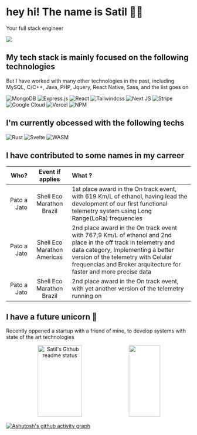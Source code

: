 # hey hi! The name is Satil  👋🏻
Your full stack engineer

![](https://komarev.com/ghpvc/?username=satilpereira&color=blueviolet)

## My tech stack is mainly focused on the following technologies
But I have worked with many other technologies in the past, including MySQL, C/C++, Java, PHP, Jquery, React Native, Sass, and the list goes on 

![MongoDB](https://img.shields.io/badge/MongoDB-%234ea94b.svg?style=for-the-badge&logo=mongodb&logoColor=white)
![Express.js](https://img.shields.io/badge/express.js-%23404d59.svg?style=for-the-badge&logo=express&logoColor=%2361DAFB)
![React](https://img.shields.io/badge/react-%2320232a.svg?style=for-the-badge&logo=react&logoColor=%2361DAFB)
![Tailwindcss](https://img.shields.io/badge/Tailwind_CSS-38B2AC?style=for-the-badge&logo=tailwind-css&logoColor=white)
![Next JS](https://img.shields.io/badge/Next-black?style=for-the-badge&logo=next.js&logoColor=white)
![Stripe](https://img.shields.io/badge/Stripe-626CD9?style=for-the-badge&logo=Stripe&logoColor=white)
![Google Cloud](https://img.shields.io/badge/GoogleCloud-%234285F4.svg?style=for-the-badge&logo=google-cloud&logoColor=white)
![Vercel](https://img.shields.io/badge/vercel-%23000000.svg?style=for-the-badge&logo=vercel&logoColor=white)
![NPM](https://img.shields.io/badge/NPM-%23CB3837.svg?style=for-the-badge&logo=npm&logoColor=white)

## I'm currently obcessed with the following techs

![Rust](https://img.shields.io/badge/rust-%23000000.svg?style=for-the-badge&logo=rust&logoColor=white)
![Svelte](https://img.shields.io/badge/svelte-%23f1413d.svg?style=for-the-badge&logo=svelte&logoColor=white)
![WASM](https://img.shields.io/badge/WebAssembly-654FF0?style=for-the-badge&logo=WebAssembly&logoColor=white)

## I have contributed to some names in my carreer
| Who? | Event if applies | What ? |
| --: | :--: | :-- |
| Pato a Jato | Shell Eco Marathon Brazil | 1st place award in the On track event, with 619 Km/L of ethanol, having lead the development of our first functional telemetry system using Long Range(LoRa) frequencies |
| Pato a Jato | Shell Eco Marathon Americas | 2nd place award in the On track event with 767,9 Km/L of ethanol and 2nd place in the off track in telemetry and data category, Implementing a better version of the telemetry with Celular frequencias and Broker arquitecture for faster and more precise data |
| Pato a Jato | Shell Eco Marathon Brazil | 2nd place award in the On track event, with yet another version of the telemetry running on |

## I have a future unicorn 🦄
Recently oppened a startup with a friend of mine, to develop systems with state of the art technologies

<div align="center">
  <img width="49%" height="195px" src="https://github-readme-status-olive.vercel.app/api?username=satilpereira&show=reviews&hide=prs&number_format=long&show_icons=true&include_all_commits=true&hide_border=true&title_color=83c5be&icon_color=006d77&text_color=c9d1d9&bg_color=0d1117" alt="Satil's Github readme status" />
  <img width="41%" height="195px" src="https://github-readme-status-olive.vercel.app/api/top-langs/?username=satilpereira&langs_count=8&include_all_commits=true&layout=donut&hide_border=true&title_color=83c5be&text_color=c9d1d9&bg_color=0d1117" />
</div>


[![Ashutosh's github activity graph](https://github-readme-activity-graph.vercel.app/graph?username=satilpereira&bg_color=0d1117&color=83c5be&title_color=83c5be&line=006d77&point=c9d1d9&area=true&area_color=006d77&hide_border=true)](https://github.com/ashutosh00710/github-readme-activity-graph)
